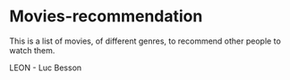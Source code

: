 # Movies-recommendation
This is a list of movies, of different genres, to recommend other people to watch them.

LEON - Luc Besson
